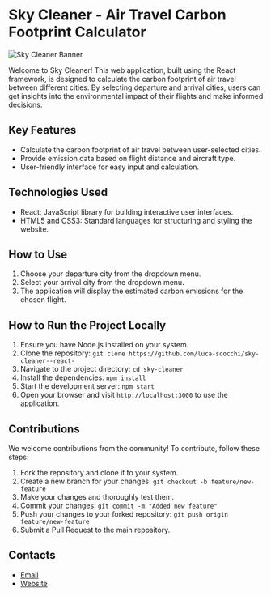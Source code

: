 # Sky Cleaner - Air Travel Carbon Footprint Calculator

![Sky Cleaner Banner](https://images.unsplash.com/photo-1446824505046-e43605ffb17f)

Welcome to Sky Cleaner! This web application, built using the React framework, is designed to calculate the carbon footprint of air travel between different cities. By selecting departure and arrival cities, users can get insights into the environmental impact of their flights and make informed decisions.

## Key Features

- Calculate the carbon footprint of air travel between user-selected cities.
- Provide emission data based on flight distance and aircraft type.
- User-friendly interface for easy input and calculation.

## Technologies Used

- React: JavaScript library for building interactive user interfaces.
- HTML5 and CSS3: Standard languages for structuring and styling the website.
  

## How to Use

1. Choose your departure city from the dropdown menu.
2. Select your arrival city from the dropdown menu.
3. The application will display the estimated carbon emissions for the chosen flight.


## How to Run the Project Locally

1. Ensure you have Node.js installed on your system.
2. Clone the repository: `git clone https://github.com/luca-scocchi/sky-cleaner--react-`
3. Navigate to the project directory: `cd sky-cleaner`
4. Install the dependencies: `npm install`
5. Start the development server: `npm start`
6. Open your browser and visit `http://localhost:3000` to use the application.

## Contributions

We welcome contributions from the community! To contribute, follow these steps:

1. Fork the repository and clone it to your system.
2. Create a new branch for your changes: `git checkout -b feature/new-feature`
3. Make your changes and thoroughly test them.
4. Commit your changes: `git commit -m "Added new feature"`
5. Push your changes to your forked repository: `git push origin feature/new-feature`
6. Submit a Pull Request to the main repository.

## Contacts

- [Email](lscocchi@gmail.com)
- [Website](https://sky-cleaner-react.vercel.app)


